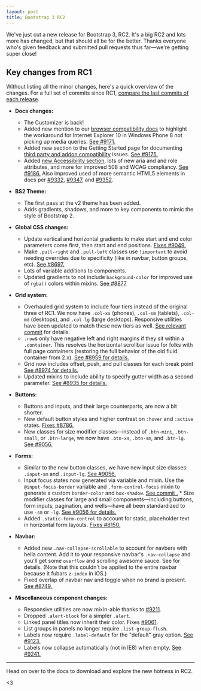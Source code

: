 ```yaml
---
layout: post
title: Bootstrap 3 RC2
---
```


We've just cut a new release for Bootstrap 3, RC2. It's a big RC2 and lots more has changed, but that should all be for the better. Thanks everyone who's given feedback and submitted pull requests thus far—we're getting super close!

## Key changes from RC1

Without listing all the minor changes, here's a quick overview of the changes. For a full set of commits since RC1, [compare the last commits of each release](https://github.com/twbs/bootstrap/compare/9c63ffa00fd55c7e61c51b58778b06b28f93e1a8...6b850132d056a136dc4734c4d68c9e1c23b7843e).

* **Docs changes:**
  * The Customizer is back!
  * Added new mention to our [browser compatibility docs](http://getbootstrap.com/getting-started/#browsers) to highlight the workaround for Internet Explorer 10 in Windows Phone 8 not picking up media queries. [See #9171.](https://github.com/twbs/bootstrap/pull/9171)
  * Added new section to the Getting Started page for documenting [third party and addon compatibility](http://getbootstrap.com/getting-started/#third-parties) issues. [See #9175.](https://github.com/twbs/bootstrap/pull/9175)
  * Added [new Accessibility section](http://getbootstrap.com/getting-started/#accessibility), lots of new aria and and role attributes, and more for improved 508 and WCAG compliancy. [See #9186.](https://github.com/twbs/bootstrap/pull/9186) Also improved used of more semantic HTML5 elements in docs per [#9332](https://github.com/twbs/bootstrap/pull/9332), [#9347](https://github.com/twbs/bootstrap/pull/9347), and [#9352](https://github.com/twbs/bootstrap/pull/9352).

* **BS2 Theme:**
  * The first pass at the v2 theme has been added.
  * Adds gradients, shadows, and more to key components to mimic the style of Bootstrap 2.

* **Global CSS changes:** 
    * Update vertical and horizontal gradients to make start and end color parameters come first, then start and end positions. [Fixes #9049.](https://github.com/twbs/bootstrap/issues/9049)
    * Make `.pull-right` and `.pull-left` classes use `!important` to avoid needing overrides due to specificity (like in navbar, button groups, etc). [See #8697.](https://github.com/twbs/bootstrap/issues/8697)
    * Lots of variable additions to components.
  * Updated gradients to not include `background-color` for improved use of `rgba()` colors within mixins. [See #8877](https://github.com/twbs/bootstrap/pull/8877)

* **Grid system:**
  * Overhauled grid system to include four tiers instead of the original three of RC1. We now have `.col-xs` (phones), `.col-sm` (tablets), `.col-md` (desktops), and `.col-lg` (large desktops). Responsive utilities have been updated to match these new tiers as well. [See relevant commit](https://github.com/twbs/bootstrap/commit/a2b9988eb908e5b95fb253aac7fde0fbd61c375e) for details.
  * `.row`s only have negative left and right margins if they sit within a `.container`. This resolves the horizontal scrollbar issue for folks with full page containers (restoring the full behavior of the old fluid container from 2.x). [See #8959 for details.](https://github.com/twbs/bootstrap/issues/8959)
  * Grid now includes offset, push, and pull classes for each break point [See #8974 for details.](https://github.com/twbs/bootstrap/pull/8974)
  * Updated mixins to include ability to specify gutter width as a second parameter. [See #8935 for details.](https://github.com/twbs/bootstrap/pull/8935)

* **Buttons:**
  * Buttons and inputs, and their large counterparts, are now a bit shorter.
  * New default button styles and higher contrast on `:hover` and `:active` states. [Fixes #8786.](https://github.com/twbs/bootstrap/issues/8786)
  * New classes for size modifier classes—instead of `.btn-mini`, `.btn-small`, or `.btn-large`, we now have `.btn-xs`, `.btn-sm`, and `.btn-lg`. [See #9056.](https://github.com/twbs/bootstrap/pull/9056)

* **Forms:**
  * Similar to the new button classes, we have new input size classes: `.input-sm` and `.input-lg`. [See #9056.](https://github.com/twbs/bootstrap/pull/9056)
  * Input focus states now generated via variable and mixin. Use the `@input-focus-border` variable and `.form-control-focus` mixin to generate a custom `border-color` and `box-shadow`. [See commit .](http://) * Size modifier classes for large and small components—including buttons, form inputs, pagination, and wells—have all been standardized to use `-sm` or `-lg`. [See #9056 for details.](https://github.com/twbs/bootstrap/pull/9056)
  * Added `.static-form-control` to account for static, placeholder text in horizontal form layouts. [Fixes #8150.](https://github.com/twbs/bootstrap/issues/8150)

* **Navbar:**
  * Added new `.nav-collapse-scrollable` to account for navbers with hella content. Add it to your responsive navbar's `.nav-collapse` and you'll get some `overflow` and scrolling awesome sauce. See for details. (Note that this couldn't be applied to the entire navbar because it fubars `z-index` in iOS.)
  * Fixed overlap of navbar nav and toggle when no brand is present. [See #8749.](https://github.com/twbs/bootstrap/issues/8749)

* **Miscellaneous component changes:**
  * Responsive utilities are now mixin-able thanks to [#9211](https://github.com/twbs/bootstrap/issues/9211).
  * Dropped `.alert-block` for a simpler `.alert`.
  * Linked panel titles now inherit their color. Fixes [#9061](https://github.com/twbs/bootstrap/issues/9061).
  * List groups in panels no longer require `.list-group-flush`.
  * Labels now require `.label-default` for the "default" gray option. [See #9123.](https://github.com/twbs/bootstrap/pull/9123)
  * Labels now collapse automatically (not in IE8) when empty. [See #9241.](https://github.com/twbs/bootstrap/issues/9241)

-----

Head on over to the docs to download and explore the new hotness in RC2.

<3
